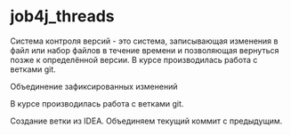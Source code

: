 # job4j_threads

Система контроля версий - это система, записывающая изменения в файл или набор файлов
в течение времени и позволяющая вернуться позже к определённой версии.
В курсе производилась работа с ветками git.

Объединение зафиксированных изменений

В курсе производилась работа с ветками git.

Создание ветки из IDEA.
Объединяем текущий коммит с предыдущим.
